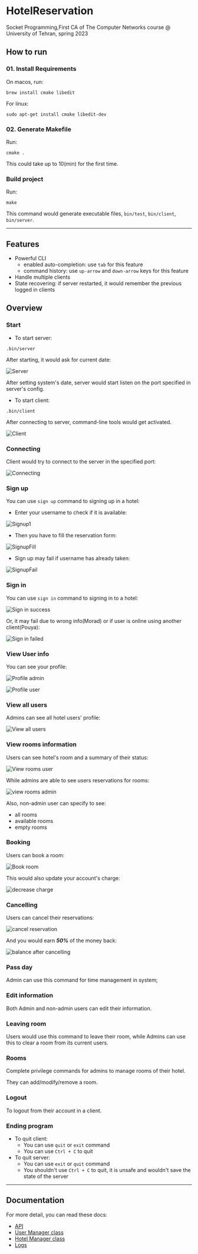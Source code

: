 # HotelReservation

Socket Programming,First CA of The Computer Networks course @ University of Tehran, spring 2023

## How to run

### 01. Install Requirements

On macos, run:

```shell
brew install cmake libedit
```

For linux:

```shell
sudo apt-get install cmake libedit-dev
```

### 02. Generate Makefile

Run:

```shell
cmake .
```

This could take up to 10(min) for the first time.

### Build project

Run:

```shell
make
```

This command would generate executable files, `bin/test`, `bin/client`, `bin/server`.
***

## Features

- Powerful CLI
  - enabled auto-completion: use `tab` for this feature
  - command history: use `up-arrow` and `down-arrow` keys for this feature
- Handle multiple clients
- State recovering: if server restarted, it would remember the previous logged in clients

## Overview

### Start

- To start server:

```shell
.bin/server
```

After starting, it would ask for current date:

![Server](Docs/screenshots/run-server.png)

After setting system's date, server would start listen on the port specified in server's config.

- To start client:

```shell
.bin/client
```

After connecting to server, command-line tools would get activated.

![Client](Docs/screenshots/run-client.png)

### Connecting

Client would try to connect to the server in the specified port:

![Connecting](Docs/screenshots/connect-to-server.png)

### Sign up

You can use `sign up` command to signing up in a hotel:

- Enter your username to check if it is available:

![Signup1](Docs/screenshots/signup-vu.png)

- Then you have to fill the reservation form:

![SignupFill](Docs/screenshots/signup-completed.png)

- Sign up may fail if username has already taken:

![SignupFail](Docs/screenshots/signup-nvu.png)

### Sign in

You can use `sign in` command to signing in to a hotel:

![Sign in success](Docs/screenshots/signin-s.png)

Or, it may fail due to wrong info(Morad) or if user is online using another client(Pouya):

![Sign in failed](Docs/screenshots/signin-f.png)

### View User info

You can see your profile:

![Profile admin](Docs/screenshots/profile-admin.png)

![Profile user](Docs/screenshots/profile-user.png)

### View all users

Admins can see all hotel users' profile:

![View all users](Docs/screenshots/all-users.png)

### View rooms information

Users can see hotel's room and a summary of their status:

![View rooms user](Docs/screenshots/view-rooms-user.png)

While admins are able to see users reservations for rooms:

![view rooms admin](Docs/screenshots/view-rooms-admin.png)

Also, non-admin user can specify to see:
- all rooms
- available rooms
- empty rooms

### Booking

Users can book a room:

![Book room](Docs/screenshots/book-room.png)

This would also update your account's charge:

![decrease charge](Docs/screenshots/profile-after-reserve.png)

### Cancelling

Users can cancel their reservations:

![cancel reservation](Docs/screenshots/cancelling.png)

And you would earn ***50%*** of the money back:

![balance after cancelling](Docs/screenshots/profile-after-cancel.png)

### Pass day
Admin can use this command for time management in system;

### Edit information

Both Admin and non-admin users can edit their information.

### Leaving room

Users would use this command to leave their room,
while Admins can use this to clear a room from its current users.

### Rooms

Complete privilege commands for admins to manage rooms of their hotel.

They can add/modify/remove a room.

### Logout

To logout from their account in a client.

### Ending program

- To quit client:
  - You can use `quit` or `exit` command
  - You can use `Ctrl + C` to quit
- To quit server:
  - You can use `exit` or `quit` command
  - You shouldn't use `Ctrl + C` to quit, it is unsafe and wouldn't save the state of the server

***
## Documentation

For more detail, you can read these docs:
- [API](Docs/API.md)
- [User Manager class](Docs/UserManager.md)
- [Hotel Manager class](Docs/HotelManager.md)
- [Logs](Docs/Logs.md)

